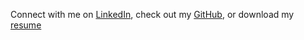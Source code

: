 Connect with me on [LinkedIn](https://linkedin.com/in/zacfpearson), check out my [GitHub](https://github.com/zacfpearson), or download my [resume](/Zac_Pearson_Resume.pdf)

